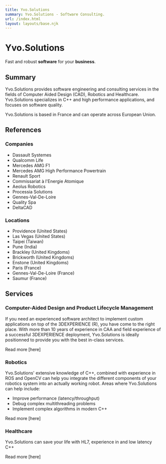 ```yaml
---
title: Yvo.Solutions
summary: Yvo.Solutions - Software Consulting.
url: /index.html
layout: layouts/base.njk
---
```


# Yvo.Solutions

[comment]: <> ("Immersive" scalable responsive image - buy one??)

[comment]: <> (If WebGL is enabled, overload the image with a canvas - after the page has loaded)

[comment]: <> (Let's give birth to your software ideas.)

[comment]: <> (Donnons vie à vos projets informatiques.)

Fast and robust **software** <span>for your **business**</span>.

## Summary

[comment]: <> (TODO: find something more catchy...)

Yvo.Solutions provides software engineering and consulting services in the fields of Computer Aided Design (CAD), Robotics and Healthcare. Yvo.Solutions specializes in C++ and high performance applications, and focuses on software quality.

Yvo.Solutions is based in France and can operate across European Union.

## References

### Companies

[comment]: <> (Use logos instead of list...)

* Dassault Systemes
* Qualcomm Life
* Mercedes AMG F1
* Mercedes AMG High Performance Powertrain
* Renault Sport
* Commissariat à l'Energie Atomique
* Aeolus Robotics
* Processia Solutions
* Gennes-Val-De-Loire
* Quality Spa
* DeltaCAD

### Locations

[comment]: <> (Use Google Maps - or rather something open source - instead)

* Providence (United States)
* Las Vegas (United States)
* Taipei (Taiwan)
* Pune (India)
* Brackley (United Kingdoms)
* Brickworth (United Kingdoms)
* Enstone (United Kingdoms)
* Paris (France)
* Gennes-Val-De-Loire (France)
* Saumur (France)

## Services

### Computer-Aided Design and Product Lifecycle Management

[comment]: <> (Rework the text and add either the 3DX logo or some awesome 3D pic - buy one??)

If you need an experienced software architect to implement custom applications on top of the 3DEXPERIENCE (R), you have come to the right place. With more than 10 years of experience in CAA and field experience of a successful 3DEXPERIENCE deployment, Yvo.Solutions is ideally positionned to provide you with the best in-class services.

Read more [here]

### Robotics

[comment]: <> (Come up with a good pic of a robot... Draw one?? Buy one??)

Yvo.Solutions' extensive knowledge of C++, combined with experience in ROS and OpenCV can help you integrate the different components of your robotics system into an actually working robot. Areas where Yvo.Solutions can help include:
* Improve performance (latency/throughput)
* Debug complex multithreading problems
* Implement complex algorithms in modern C++

Read more [here]

### Healthcare

[comment]: <> (Again, image required here)

Yvo.Solutions can save your life with HL7, experience in and low latency C++

Read more [here]